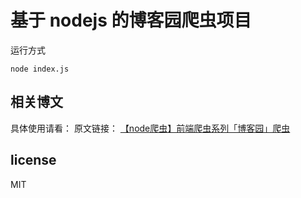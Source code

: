 # 基于 nodejs 的博客园爬虫项目

运行方式
```
node index.js
```

## 相关博文

具体使用请看：
原文链接：
[【node爬虫】前端爬虫系列「博客园」爬虫](http://www.cnblogs.com/coco1s/p/4954063.html)

## license 
MIT
